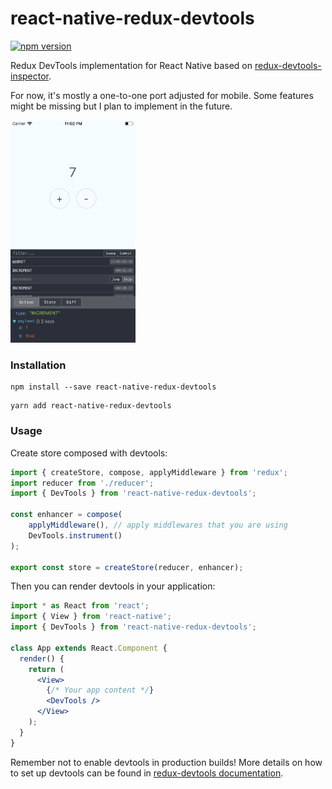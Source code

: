 # react-native-redux-devtools

[![npm version](https://badge.fury.io/js/react-native-redux-devtools.svg)](https://badge.fury.io/js/react-native-redux-devtools)


Redux DevTools implementation for React Native based on [redux-devtools-inspector](https://github.com/alexkuz/redux-devtools-inspector).

For now, it's mostly a one-to-one port adjusted for mobile. Some features might be missing but I plan to implement in the future.

<img src="https://github.com/mchudy/react-native-redux-devtools/blob/master/screenshots/counter.png?raw=true" width="200">

### Installation
```
npm install --save react-native-redux-devtools
```
```
yarn add react-native-redux-devtools
```

### Usage

Create store composed with devtools:
```js
import { createStore, compose, applyMiddleware } from 'redux';
import reducer from './reducer';
import { DevTools } from 'react-native-redux-devtools';

const enhancer = compose(
    applyMiddleware(), // apply middlewares that you are using
    DevTools.instrument() 
);

export const store = createStore(reducer, enhancer);
```

Then you can render devtools in your application:
```jsx
import * as React from 'react';
import { View } from 'react-native';
import { DevTools } from 'react-native-redux-devtools';

class App extends React.Component {
  render() {
    return (
      <View>
        {/* Your app content */}
        <DevTools />
      </View>
    );
  }
}
```

Remember not to enable devtools in production builds!
More details on how to set up devtools can be found in [redux-devtools documentation](https://github.com/reduxjs/redux-devtools/blob/master/docs/Walkthrough.md).
